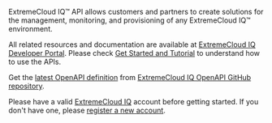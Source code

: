 ExtremeCloud IQ™ API allows customers and partners to create solutions for the management, monitoring, and provisioning
of any ExtremeCloud IQ™ environment.

All related resources and documentation are available at [ExtremeCloud IQ Developer Portal](https://developer.extremecloudiq.com/).
Please check [Get Started and Tutorial](https://developer.extremecloudiq.com/documentation/) to understand how to use the APIs.

Get the [latest OpenAPI definition](https://github.com/extremenetworks/ExtremeCloudIQ-OpenAPI/blob/main/xcloudiq-openapi.yaml)
from [ExtremeCloud IQ OpenAPI GitHub repository](https://github.com/extremenetworks/ExtremeCloudIQ-OpenAPI).

Please have a valid [ExtremeCloud IQ](https://extremecloudiq.com/) account before getting started.
If you don't have one, please [register a new account](https://www.extremenetworks.com/cloud-networking/).